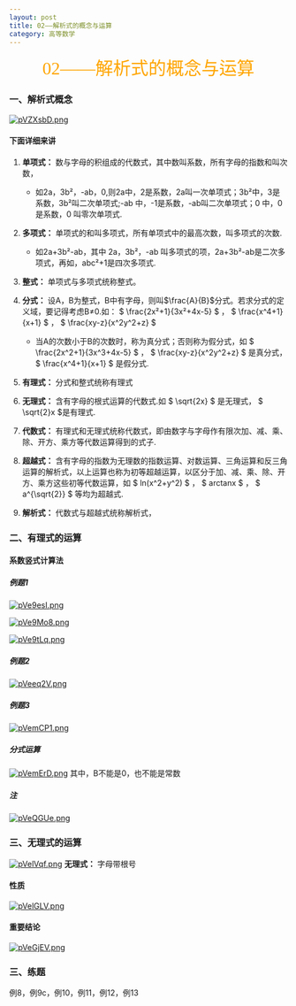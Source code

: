 ```yaml
---
layout: post
title: 02——解析式的概念与运算
category: 高等数学
---
```


<center><font face = "楷体" size = 6 color = orange>02——解析式的概念与运算</font></center>

### 一、解析式概念

[![pVZXsbD.png](https://s21.ax1x.com/2025/06/23/pVZXsbD.png)](https://imgse.com/i/pVZXsbD)

#### 下面详细来讲
1. **单项式：** 数与字母的积组成的代数式，其中数叫系数，所有字母的指数和叫次数，
   - 如2a，3b²，-ab，0,则2a中，2是系数，2a叫一次单项式；3b²中，3是系数，3b²叫二次单项式;-ab 中，-1是系数，-ab叫二次单项式；0 中，0 是系数，0 叫零次单项式.

1. **多项式：** 单项式的和叫多项式，所有单项式中的最高次数，叫多项式的次数.
   - 如2a+3b²-ab，其中 2a，3b²，-ab 叫多项式的项，2a+3b²-ab是二次多项式，再如，abc²+1是四次多项式.

2. **整式：** 单项式与多项式统称整式。

3. **分式：** 设A，B为整式，B中有字母，则叫$\frac{A}{B}$分式。若求分式的定义域，要记得考虑B≠0.如： $ \frac{2x²+1}{3x²+4x-5} $ ， $ \frac{x^4+1}{x+1} $ ， $ \frac{xy-z}{x^2y^2+z} $ 
   - 当A的次数小于B的次数时，称为真分式；否则称为假分式，如 $ \frac{2x^2+1}{3x^3+4x-5} $ ， $ \frac{xy-z}{x^2y^2+z} $ 是真分式， $ \frac{x^4+1}{x+1} $ 是假分式.

4. **有理式：**  分式和整式统称有理式
5. **无理式：** 含有字母的根式运算的代数式.如 $ \sqrt{2x} $ 是无理式， $ \sqrt{2}x $是有理式.
6. **代数式：** 有理式和无理式统称代数式，即由数字与字母作有限次加、减、乘、除、开方、乘方等代数运算得到的式子.
7. **超越式：** 含有字母的指数为无理数的指数运算、对数运算、三角运算和反三角运算的解析式，以上运算也称为初等超越运算，以区分于加、减、乘、除、开方、乘方这些初等代数运算，如 $ ln(x^2+y^2) $ ， $ arctanx $ ， $ a^{\sqrt{2}} $ 等均为超越式.
8. **解析式：** 代数式与超越式统称解析式，

### 二、有理式的运算
#### 系数竖式计算法

##### 例题1
[![pVe9esI.png](https://s21.ax1x.com/2025/06/23/pVe9esI.png)](https://imgse.com/i/pVe9esI)

[![pVe9Mo8.png](https://s21.ax1x.com/2025/06/23/pVe9Mo8.png)](https://imgse.com/i/pVe9Mo8)

[![pVe9tLq.png](https://s21.ax1x.com/2025/06/23/pVe9tLq.png)](https://imgse.com/i/pVe9tLq)

##### 例题2
[![pVeeq2V.png](https://s21.ax1x.com/2025/06/24/pVeeq2V.png)](https://imgse.com/i/pVeeq2V)

##### 例题3
[![pVemCP1.png](https://s21.ax1x.com/2025/06/24/pVemCP1.png)](https://imgse.com/i/pVemCP1)

##### 分式运算
[![pVemErD.png](https://s21.ax1x.com/2025/06/24/pVemErD.png)](https://imgse.com/i/pVemErD)
其中，B不能是0，也不能是常数

##### 注
[![pVeQGUe.png](https://s21.ax1x.com/2025/06/24/pVeQGUe.png)](https://imgse.com/i/pVeQGUe)

### 三、无理式的运算

[![pVelVqf.png](https://s21.ax1x.com/2025/06/24/pVelVqf.png)](https://imgse.com/i/pVelVqf)
**无理式：** 字母带根号

#### 性质
[![pVelGLV.png](https://s21.ax1x.com/2025/06/24/pVelGLV.png)](https://imgse.com/i/pVelGLV)

#### 重要结论
[![pVeGjEV.png](https://s21.ax1x.com/2025/06/24/pVeGjEV.png)](https://imgse.com/i/pVeGjEV)

### 三、练题
例8，例9c，例10，例11，例12，例13